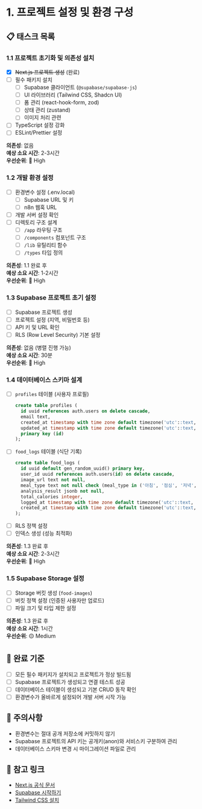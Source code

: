 # 1. 프로젝트 설정 및 환경 구성

## 📋 태스크 목록

### 1.1 프로젝트 초기화 및 의존성 설치
- [x] ~~Next.js 프로젝트 생성~~ (완료)
- [ ] 필수 패키지 설치
  - [ ] Supabase 클라이언트 (`@supabase/supabase-js`)
  - [ ] UI 라이브러리 (Tailwind CSS, Shadcn UI)
  - [ ] 폼 관리 (react-hook-form, zod)
  - [ ] 상태 관리 (zustand)
  - [ ] 이미지 처리 관련
- [ ] TypeScript 설정 강화
- [ ] ESLint/Prettier 설정

**의존성**: 없음  
**예상 소요 시간**: 2-3시간  
**우선순위**: 🔴 High

### 1.2 개발 환경 설정
- [ ] 환경변수 설정 (.env.local)
  - [ ] Supabase URL 및 키
  - [ ] n8n 웹훅 URL
- [ ] 개발 서버 설정 확인
- [ ] 디렉토리 구조 설계
  - [ ] `/app` 라우팅 구조
  - [ ] `/components` 컴포넌트 구조
  - [ ] `/lib` 유틸리티 함수
  - [ ] `/types` 타입 정의

**의존성**: 1.1 완료 후  
**예상 소요 시간**: 1-2시간  
**우선순위**: 🔴 High

### 1.3 Supabase 프로젝트 초기 설정
- [ ] Supabase 프로젝트 생성
- [ ] 프로젝트 설정 (지역, 비밀번호 등)
- [ ] API 키 및 URL 확인
- [ ] RLS (Row Level Security) 기본 설정

**의존성**: 없음 (병렬 진행 가능)  
**예상 소요 시간**: 30분  
**우선순위**: 🔴 High

### 1.4 데이터베이스 스키마 설계
- [ ] `profiles` 테이블 (사용자 프로필)
  ```sql
  create table profiles (
    id uuid references auth.users on delete cascade,
    email text,
    created_at timestamp with time zone default timezone('utc'::text, now()) not null,
    updated_at timestamp with time zone default timezone('utc'::text, now()) not null,
    primary key (id)
  );
  ```
- [ ] `food_logs` 테이블 (식단 기록)
  ```sql
  create table food_logs (
    id uuid default gen_random_uuid() primary key,
    user_id uuid references auth.users(id) on delete cascade,
    image_url text not null,
    meal_type text not null check (meal_type in ('아침', '점심', '저녁', '간식')),
    analysis_result jsonb not null,
    total_calories integer,
    logged_at timestamp with time zone default timezone('utc'::text, now()) not null,
    created_at timestamp with time zone default timezone('utc'::text, now()) not null
  );
  ```
- [ ] RLS 정책 설정
- [ ] 인덱스 생성 (성능 최적화)

**의존성**: 1.3 완료 후  
**예상 소요 시간**: 2-3시간  
**우선순위**: 🔴 High

### 1.5 Supabase Storage 설정
- [ ] Storage 버킷 생성 (`food-images`)
- [ ] 버킷 정책 설정 (인증된 사용자만 업로드)
- [ ] 파일 크기 및 타입 제한 설정

**의존성**: 1.3 완료 후  
**예상 소요 시간**: 1시간  
**우선순위**: 🟡 Medium

## 🎯 완료 기준
- [ ] 모든 필수 패키지가 설치되고 프로젝트가 정상 빌드됨
- [ ] Supabase 프로젝트가 생성되고 연결 테스트 성공
- [ ] 데이터베이스 테이블이 생성되고 기본 CRUD 동작 확인
- [ ] 환경변수가 올바르게 설정되어 개발 서버 시작 가능

## 📝 주의사항
- 환경변수는 절대 공개 저장소에 커밋하지 않기
- Supabase 프로젝트의 API 키는 공개키(anon)와 서비스키 구분하여 관리
- 데이터베이스 스키마 변경 시 마이그레이션 파일로 관리

## 🔗 참고 링크
- [Next.js 공식 문서](https://nextjs.org/docs)
- [Supabase 시작하기](https://supabase.com/docs/guides/getting-started)
- [Tailwind CSS 설치](https://tailwindcss.com/docs/installation)
